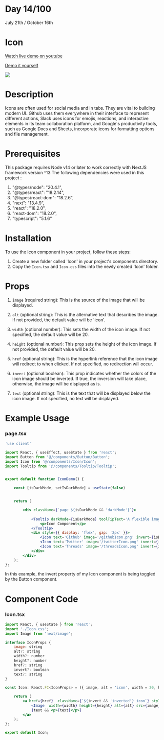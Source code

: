 # Day 14/100

July 21th / October 16th

# Icon
<a href="https://www.youtube.com/watch?v=sVRQp1Cxd-w" target="_blank">Watch live demo on youtube</a>

<a href="https://100daysofcomponents.netlify.app/icon" target="_blank">Demo it yourself</a>

<a href="https://100daysofcomponents.netlify.app/icon" target="_blank"><img src="https://cdn.discordapp.com/attachments/715319623637270638/1132007688990117998/image.png"/></a>  

# Description 

Icons are often used for social media and in tabs. They are vital to building modern UI. Github uses them everywhere in their interface to represent different actions, Slack uses icons for emojis, reactions, and interactive elements in its team collaboration platform, and  Google's productivity tools, such as Google Docs and Sheets, incorporate icons for formatting options and file management.

# Prerequisites
This package requires Node v14 or later to work correctly with NextJS framework version ^13
The following dependencies were used in this project :
1. "@types/node": "20.4.1",
2. "@types/react": "18.2.14",
3. "@types/react-dom": "18.2.6",
4. "next": "13.4.9",
5. "react": "18.2.0",
6. "react-dom": "18.2.0",
7. "typescript": "5.1.6"


# Installation 

To use the Icon component in your project, follow these steps:

1. Create a new folder called 'Icon' in your project's components directory.
2. Copy the `Icon.tsx` and `Icon.css` files into the newly created 'Icon' folder.

# Props 

1. `image` (required string): This is the source of the image that will be displayed.

2. `alt` (optional string): This is the alternative text that describes the image. If not provided, the default value will be 'icon'.

3. `width` (optional number): This sets the width of the icon image. If not specified, the default value will be 20.

4. `height` (optional number): This prop sets the height of the icon image. If not provided, the default value will be 20.

5. `href` (optional string): This is the hyperlink reference that the icon image will redirect to when clicked. If not specified, no redirection will occur.
6. `invert` (optional boolean): This prop indicates whether the colors of the icon image should be inverted. If true, the inversion will take place, otherwise, the image will be displayed as is.
7. `text` (optional string): This is the text that will be displayed below the icon image. If not specified, no text will be displayed.

# Example Usage
### page.tsx
```jsx
'use client'

import React, { useEffect, useState } from 'react';
import Button from '@/components/Button/Button';
import Icon from '@/components/Icon/Icon';
import Tooltip from '@/components/Tooltip/Tooltip';


export default function IconDemo() {

    const [isDarkMode, setIsDarkMode] = useState(false)


    return (

        <div className={`page ${isDarkMode && 'darkMode'}`}>
            
            <Tooltip darkMode={isDarkMode} toolTipText='A flexible image icon component.'>
                <p>Icon Component</p>
            </Tooltip>
            <div style={{ display: 'flex', gap: '2px' }}>
                <Icon text='Github' image='/githubIcon.png' invert={isDarkMode && true} />
                <Icon text='Twitter' image='/twitterIcon.png' invert={isDarkMode && true} />
                <Icon text='Threads' image='/threadsIcon.png' invert={isDarkMode && true} />
            </div>
        </div>
    );
};
```
In this example, the invert property of my Icon component is being toggled by the Button component.  

# Component Code 

### Icon.tsx
```jsx
import React, { useState } from 'react';
import './Icon.css';
import Image from 'next/image';

interface IconProps {
    image: string
    alt?: string
    width?: number
    height?: number
    href?: string
    invert?: boolean
    text?: string
}

const Icon: React.FC<IconProps> = ({ image, alt = 'icon', width = 20, height = 20, href = '', invert = false, text = '', ...props }) => {

    return (
        <a href={href}  className={`${invert && 'inverted'} icon`} style={{ height: `${height + 20}px` }}>
            <Image  width={width} height={height} alt={alt} src={image} />
            {text && <p>{text}</p>}
        </a>
    );
};

export default Icon;
```
 
